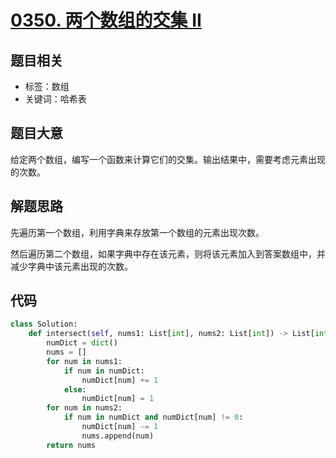 # [0350. 两个数组的交集 II](https://leetcode-cn.com/problems/intersection-of-two-arrays-ii/)

## 题目相关

- 标签：数组
- 关键词：哈希表

## 题目大意

给定两个数组，编写一个函数来计算它们的交集。输出结果中，需要考虑元素出现的次数。

## 解题思路

先遍历第一个数组，利用字典来存放第一个数组的元素出现次数。

然后遍历第二个数组，如果字典中存在该元素，则将该元素加入到答案数组中，并减少字典中该元素出现的次数。

## 代码

```Python
class Solution:
    def intersect(self, nums1: List[int], nums2: List[int]) -> List[int]:
        numDict = dict()
        nums = []
        for num in nums1:
            if num in numDict:
                numDict[num] += 1
            else:
                numDict[num] = 1
        for num in nums2:
            if num in numDict and numDict[num] != 0:
                numDict[num] -= 1
                nums.append(num)
        return nums
```

